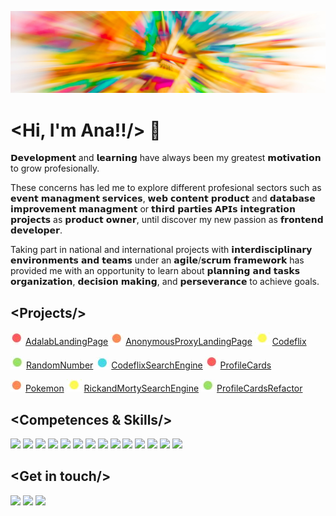 ![Ana Guerra Abaroa Profile](./image/profile_banner.jpg)


# <Hi, I'm Ana!!/> :wave:

𝗗𝗲𝘃𝗲𝗹𝗼𝗽𝗺𝗲𝗻𝘁 and 𝗹𝗲𝗮𝗿𝗻𝗶𝗻𝗴 have always been my greatest 𝗺𝗼𝘁𝗶𝘃𝗮𝘁𝗶𝗼𝗻 to grow profesionally.

These concerns has led me to explore different profesional sectors such as 𝗲𝘃𝗲𝗻𝘁 𝗺𝗮𝗻𝗮𝗴𝗺𝗲𝗻𝘁 𝘀𝗲𝗿𝘃𝗶𝗰𝗲𝘀,   𝘄𝗲𝗯 𝗰𝗼𝗻𝘁𝗲𝗻𝘁 𝗽𝗿𝗼𝗱𝘂𝗰𝘁 and 𝗱𝗮𝘁𝗮𝗯𝗮𝘀𝗲 𝗶𝗺𝗽𝗿𝗼𝘃𝗲𝗺𝗲𝗻𝘁 𝗺𝗮𝗻𝗮𝗴𝗺𝗲𝗻𝘁 or 𝘁𝗵𝗶𝗿𝗱 𝗽𝗮𝗿𝘁𝗶𝗲𝘀 𝗔𝗣𝗜𝘀 𝗶𝗻𝘁𝗲𝗴𝗿𝗮𝘁𝗶𝗼𝗻 𝗽𝗿𝗼𝗷𝗲𝗰𝘁𝘀 as 𝗽𝗿𝗼𝗱𝘂𝗰𝘁 𝗼𝘄𝗻𝗲𝗿, until discover my new passion as 𝗳𝗿𝗼𝗻𝘁𝗲𝗻𝗱 𝗱𝗲𝘃𝗲𝗹𝗼𝗽𝗲𝗿.

Taking part in national and international projects with 𝗶𝗻𝘁𝗲𝗿𝗱𝗶𝘀𝗰𝗶𝗽𝗹𝗶𝗻𝗮𝗿𝘆 𝗲𝗻𝘃𝗶𝗿𝗼𝗻𝗺𝗲𝗻𝘁𝘀 𝗮𝗻𝗱 𝘁𝗲𝗮𝗺𝘀 under an 𝗮𝗴𝗶𝗹𝗲/𝘀𝗰𝗿𝘂𝗺 𝗳𝗿𝗮𝗺𝗲𝘄𝗼𝗿𝗸 has provided me with an opportunity to learn about 𝗽𝗹𝗮𝗻𝗻𝗶𝗻𝗴 𝗮𝗻𝗱 𝘁𝗮𝘀𝗸𝘀 𝗼𝗿𝗴𝗮𝗻𝗶𝘇𝗮𝘁𝗶𝗼𝗻,  𝗱𝗲𝗰𝗶𝘀𝗶𝗼𝗻 𝗺𝗮𝗸𝗶𝗻𝗴, and 𝗽𝗲𝗿𝘀𝗲𝘃𝗲𝗿𝗮𝗻𝗰𝗲 to achieve goals.

## <**Projects**/>

![Red](./image/red.JPG) [AdalabLandingPage](https://github.com/anaguerraabaroa/AdalabLandingPage)
![Orange](./image/orange.JPG) [AnonymousProxyLandingPage](https://github.com/anaguerraabaroa/AnonymousProxyLandingPage) 
![Yellow](./image/yellow.JPG) [Codeflix](https://github.com/anaguerraabaroa/Codeflix)

![Green](./image/green.JPG) [RandomNumber](https://github.com/anaguerraabaroa/RandomNumber)
![Blue](./image/blue.JPG) [CodeflixSearchEngine](https://github.com/anaguerraabaroa/CodeflixSearchEngine)
![Red](./image/red.JPG) [ProfileCards](https://github.com/anaguerraabaroa/ProfileCards)

![Orange](./image/orange.JPG) [Pokemon](https://github.com/anaguerraabaroa/Pokemon)
![Yellow](./image/yellow.JPG) [RickandMortySearchEngine](https://github.com/anaguerraabaroa/RickandMortySearchEngine)
![Green](./image/green.JPG) [ProfileCardsRefactor](https://github.com/anaguerraabaroa/ProfileCardsRefactor)

## <**Competences & Skills**/>

[<img src = "https://img.shields.io/badge/-HTML5-E34F26?style=flat&logo=html5&logoColor=white">](https://html.spec.whatwg.org/)
[<img src = "https://img.shields.io/badge/-CSS3-1572B6?style=flat&logo=css3&logoColor=white">](https://www.w3.org/Style/CSS/)
[<img src="https://img.shields.io/badge/-SASS-cc6699?style=flat&logo=sass&logoColor=ffffff">](https://sass-lang.com/)
[<img src = "https://img.shields.io/badge/-JavaScript-F7DF1E?style=flat&logo=javascript&logoColor=black">](https://www.ecma-international.org/ecma-262/)
[<img src = "https://img.shields.io/badge/-React-61DAFB?style=flat&logo=react&logoColor=black">](https://es.reactjs.org/)
[<img src = "https://img.shields.io/badge/-VSCode-007ACC?style=flat&logo=visual-studio-code&logoColor=white">](https://code.visualstudio.com/)
[<img src = "https://img.shields.io/badge/-Git-F05032?style=flat&logo=git&logoColor=white">](https://git-scm.com/)
[<img src = "https://img.shields.io/badge/-GitHub-181717?style=flat&logo=github&logoColor=white">](https://github.com/)
[<img src = "https://img.shields.io/badge/-Kanban-0079BF?style=flat&logo=trello&logoColor=white">](https://kanbantool.com/kanban-library/introduction)
[<img src = "https://img.shields.io/badge/-Slack-4A154B?style=flat&logo=slack&logoColor=white">](https://slack.com/intl/es-es/)
[<img src = "https://img.shields.io/badge/-Scrum-0052CC?style=flat&logo=jira-software&logoColor=white">](https://agilemanifesto.org/iso/es/manifesto.html)
[<img src = "https://img.shields.io/badge/-Planning-6264A7?style=flat&logo=jira&logoColor=white">](https://github.com/anaguerraabaroa)
[<img src = "https://img.shields.io/badge/-Teamwork-6264A7?style=flat&logo=microsoft-teams&logoColor=white">](https://github.com/anaguerraabaroa)
[<img src = "https://img.shields.io/badge/-Perseverance-4285F4?style=flat&logo=google-drive&logoColor=white">](https://github.com/anaguerraabaroa)

## <**Get in touch**/>

[<img src = "https://img.shields.io/badge/-Email-EA4335?style=flat&logo=gmail&logoColor=white">](mailto:ana.guerra.abaroa@gmail.com)
[<img src = "https://img.shields.io/badge/-Linkedin-0077B5?style=flat&logo=linkedin&logoColor=white">](https://www.linkedin.com/in/anaguerraabaroa/)
[<img src = "https://img.shields.io/badge/-Twitter-1DA1F2?style=flat&logo=twitter&logoColor=white">](https://twitter.com/anaguerraabaroa/)
